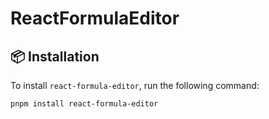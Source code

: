 # ReactFormulaEditor

## 📦 Installation

To install `react-formula-editor`, run the following command:

```bash
pnpm install react-formula-editor
```
